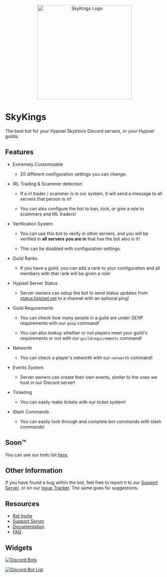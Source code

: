 <a href="https://discord.gg/XqUQBqTh27">
    <p align="center">
        <img width="300" height="300" src="https://i.imgur.com/sPBmNZY.png" alt="SkyKings Logo">
    </p>
</a>

# SkyKings
The best bot for your Hypixel Skyblock Discord servers, or your Hypixel guilds.

## Features

- Extremely Customizable

    - 20 different configuration settings you can change.

- IRL Trading & Scammer detection
    
    - If a irl trader / scammer is in our system, it will send a message to all servers that person is in!
    
    - You can also configure the bot to ban, kick, or give a role to scammers and IRL traders!
    
- Verification System

    - You can use this bot to verify in other servers, and you will be verified in **all servers you are in** that has the bot also in it!

    - This can be disabled with configuration settings.

- Guild Ranks

    - If you have a guild, you can add a rank to your configuration and all members with that rank will be given a role!

- Hypixel Server Status

    - Server owners can setup the bot to send status updates from [status.hypixel.net](https://status.hypixel.net) to a channel with an optional ping!

- Guild Requirements

    - You can check how many people in a guild are under GEXP requirements with our `gexp` command!

    - You can also lookup whether or not players meet your guild's requirements or not with our `guildrequirements` command!

- Networth

    - You can check a player's networth with our `networth` command!

- Events System

    - Server owners can create their own events, similar to the ones we host in our Discord server!

- Ticketing

    - You can easily make tickets with our ticket system!

- Slash Commands

    - You can easily look through and complete bot commands with slash commands!


## Soon™

You can see our todo list [here](https://github.com/plun1331/SkyKings/projects/1).

## Other Information

If you have found a bug within the bot, feel free to report it to our [Support Server](https://discord.gg/XqUQBqTh27), or on our [Issue Tracker](https://github.com/plun1331/SkyKings/issues). The same goes for suggestions.

## Resources
- [Bot Invite](https://skykings.net/bot/invite)
- [Support Server](https://skykings.net/discord)
- [Documentation](https://skykings.net/bot/docs)
- [FAQ](https://github.com/plun1331/SkyKings/blob/main/FAQ.md)

## Widgets
[![Discord Bots](https://top.gg/api/widget/797974550834053203.svg)](https://top.gg/bot/797974550834053203)

[![Discord Bot List](https://discordbotlist.com/bots/797974550834053203/widget)](https://discordbotlist.com/bots/797974550834053203)
